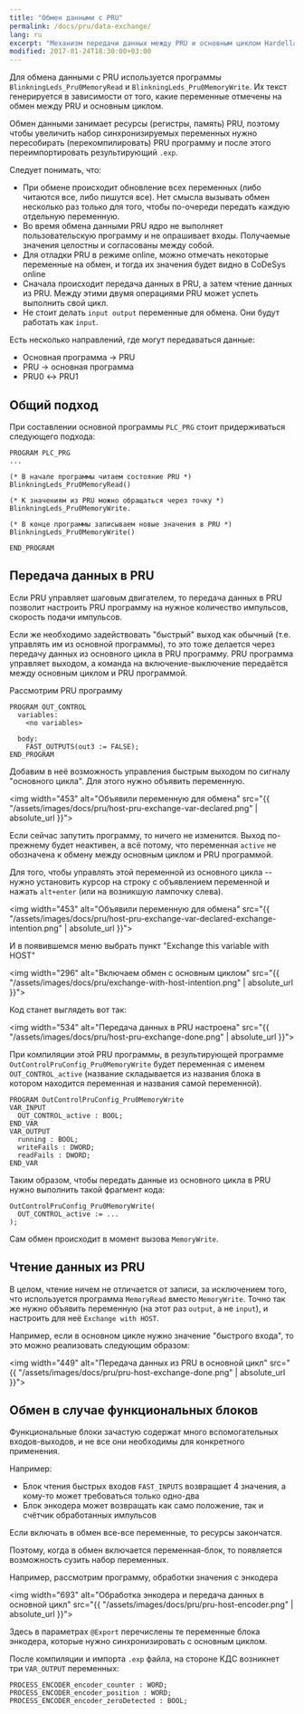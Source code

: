 ```yaml
---
title: "Обмен данными с PRU"
permalink: /docs/pru/data-exchange/
lang: ru
excerpt: "Механизм передачи данных между PRU и основным циклом Hardella IDE. Hardella это среда для программирования ПЛК на языках группы 61131 (ST и т.п.)"
modified: 2017-01-24T18:30:00+03:00
---
```


Для обмена данными с PRU используется программы `BlinkningLeds_Pru0MemoryRead` и `BlinkningLeds_Pru0MemoryWrite`. Их текст генерируется в зависимости от того, какие переменные отмечены на обмен между PRU и основным циклом.

Обмен данными занимает ресурсы (регистры, память) PRU, поэтому чтобы увеличить набор синхронизируемых переменных нужно пересобирать (перекомпилировать) PRU программу и после этого переимпортировать результирующий `.exp`.

Следует понимать, что:
  - При обмене происходит обновление всех переменных (либо читаются все, либо пишутся все). Нет смысла вызывать обмен несколько раз только для того, чтобы по-очереди передать каждую отдельную переменную.
  - Во время обмена данными PRU ядро не выполняет пользовательскую программу и не опрашивает входы. Получаемые значения целостны и согласованы между собой.
  - Для отладки PRU в режиме online, можно отмечать некоторые переменные на обмен, и тогда их значения будет видно в CoDeSys online
  - Сначала происходит передача данных в PRU, а затем чтение данных из PRU. Между этими двумя операциями PRU может успеть выполнить свой цикл.
  - Не стоит делать `input output` переменные для обмена. Они будут работать как `input`.

Есть несколько направлений, где могут передаваться данные:
  - Основная программа &rarr; PRU
  - PRU &rarr; основная программа
  - PRU0 &#8596; PRU1

## Общий подход

При составлении основной программы `PLC_PRG` стоит придерживаться следующего подхода:

    PROGRAM PLC_PRG
    ...
    
    (* В начале программы читаем состояние PRU *)
    BlinkningLeds_Pru0MemoryRead()
    
    (* К значениям из PRU можно обращаться через точку *)
    BlinkningLeds_Pru0MemoryWrite.
    
    (* В конце программы записываем новые значения в PRU *)
    BlinkningLeds_Pru0MemoryWrite()

    END_PROGRAM

## Передача данных в PRU

Если PRU управляет шаговым двигателем, то передача данных в PRU позволит настроить PRU программу на нужное количество импульсов, скорость подачи импульсов.

Если же необходимо задействовать "быстрый" выход как обычный (т.е. управлять им из основной программы), то это тоже делается через передачу данных из основного цикла в PRU программу. PRU программа управляет выходом, а команда на включение-выключение передаётся между основным циклом и PRU программой.

Рассмотрим PRU программу

    PROGRAM OUT_CONTROL 
      variables: 
        <no variables> 
       
      body: 
        FAST_OUTPUTS(out3 := FALSE); 
    END_PROGRAM

Добавим в неё возможность управления быстрым выходом по сигналу "основного цикла". Для этого нужно объявить переменную.

 <img width="453" alt="Объявили переменную для обмена" src="{{ "/assets/images/docs/pru/host-pru-exchange-var-declared.png" | absolute_url }}">

Если сейчас запутить программу, то ничего не изменится. Выход по-прежнему будет неактивен, а всё потому, что переменная `active` не обозначена к обмену между основным циклом и PRU программой.

Для того, чтобы управлять этой переменной из основного цикла -- нужно установить курсор на строку с объявлением переменной и нажать `alt+enter` (или на возникшую лампочку слева).

 <img width="453" alt="Объявили переменную для обмена" src="{{ "/assets/images/docs/pru/host-pru-exchange-var-declared-exchange-intention.png" | absolute_url }}">

И в появившемся меню выбрать пункт "Exchange this variable with HOST"

 <img width="296" alt="Включаем обмен с основным циклом" src="{{ "/assets/images/docs/pru/exchange-with-host-intention.png" | absolute_url }}">

Код станет выглядеть вот так:

 <img width="534" alt="Передача данных в PRU настроена" src="{{ "/assets/images/docs/pru/host-pru-exchange-done.png" | absolute_url }}">

При компиляции этой PRU программы, в результирующей программе `OutControlPruConfig_Pru0MemoryWrite` будет переменная с именем `OUT_CONTROL_active` (название складывается из названия блока в котором находится переменная и названия самой переменной).

    PROGRAM OutControlPruConfig_Pru0MemoryWrite
    VAR_INPUT
      OUT_CONTROL_active : BOOL;
    END_VAR
    VAR_OUTPUT
      running : BOOL;
      writeFails : DWORD;
      readFails : DWORD;
    END_VAR

Таким образом, чтобы передать данные из основного цикла в PRU нужно выполнить такой фрагмент кода:

    OutControlPruConfig_Pru0MemoryWrite(
      OUT_CONTROL_active := ...
    );

Сам обмен происходит в момент вызова `MemoryWrite`.

## Чтение данных из PRU

В целом, чтение ничем не отличается от записи, за исключением того, что используется программа `MemoryRead` вместо `MemoryWrite`. Точно так же нужно объявить переменную (на этот раз `output`, а не `input`), и настроить для неё `Exchange with HOST`.

Например, если в основном цикле нужно значение "быстрого входа", то это можно реализовать следующим образом:

 <img width="449" alt="Передача данных из PRU в основной цикл" src="{{ "/assets/images/docs/pru/pru-host-exchange-done.png" | absolute_url }}">

## Обмен в случае функциональных блоков

Функциональные блоки зачастую содержат много вспомогательных входов-выходов, и не все они необходимы для конкретного применения.

Например:
  - Блок чтения быстрых входов `FAST_INPUTS` возвращает 4 значения, а кому-то может требоваться только одно-два
  - Блок энкодера может возвращать как само положение, так и счётчик обработанных импульсов

Если включать в обмен все-все переменные, то ресурсы закончатся.

Поэтому, когда в обмен включается переменная-блок, то появляется возможность сузить набор переменных.

Например, рассмотрим программу, обработки значения с энкодера

 <img width="693" alt="Обработка энкодера и передача данных в основной цикл" src="{{ "/assets/images/docs/pru/pru-host-encoder.png" | absolute_url }}">

Здесь в параметрах `@Export` перечислены те переменные блока энкодера, которые нужно синхронизировать с основным циклом.

После компиляции и импорта `.exp` файла, на стороне КДС возникнет три `VAR_OUTPUT` переменных:

    PROCESS_ENCODER_encoder_counter : WORD; 
    PROCESS_ENCODER_encoder_position : WORD; 
    PROCESS_ENCODER_encoder_zeroDetected : BOOL;
